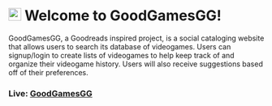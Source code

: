 # <img src="public/favicon.ico" width="25" height="25"> Welcome to GoodGamesGG!

GoodGamesGG, a Goodreads inspired project, is a social cataloging website that allows users to search its database of videogames. Users can signup/login to create lists of videogames to help keep track of and organize their videogame history. Users will also receive suggestions based off of their preferences.

### **Live: [GoodGamesGG](https://goodgamesgg.herokuapp.com/)**
